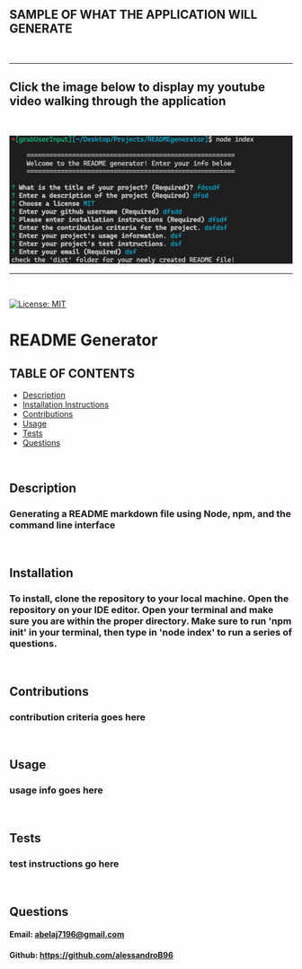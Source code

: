 
 ## **SAMPLE OF WHAT THE APPLICATION WILL GENERATE** 

  </br>

----------------------------------------------------------
## Click the image below to display my youtube video walking through the application

</br>

[![image ALT TEXT](./utils/thumbnail.png)](https://www.youtube.com/watch?v=xW34s3Jw84k&ab_channel=AlessandroBelaj)

----------------------------------------------------------

</br>

[![License: MIT](https://img.shields.io/badge/License-MIT-yellow.svg)](https://opensource.org/licenses/MIT)


  # README Generator

  ## TABLE OF CONTENTS

  - [Description](#description)
  - [Installation Instructions](#installation)
  - [Contributions](#contributions)
  - [Usage](#usage)
  - [Tests](#tests)
  - [Questions](#questions)

  </br>

  ## Description

  ### Generating a README markdown file using Node, npm, and the command line interface

  </br>

  ## Installation

  ### To install, clone the repository to your local machine. Open the repository on your IDE editor. Open your terminal and make sure you are within the proper directory. Make sure to run 'npm init' in your terminal, then type in 'node index' to run a series of questions. 

  </br>

  ## Contributions

  ### contribution criteria goes here

  </br>

  ## Usage
  
  ### usage info goes here

  </br>

  ## Tests

  ### test instructions go here

  </br>

  ## Questions

  #### Email: abelaj7196@gmail.com
  #### Github: https://github.com/alessandroB96

  